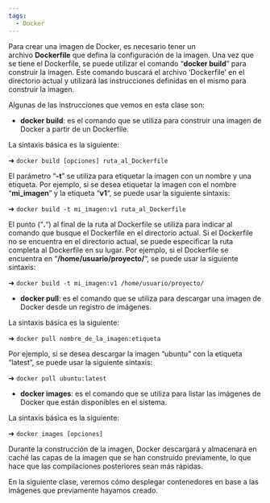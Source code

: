 ```yaml
---
tags:
  - Docker
---
```


Para crear una imagen de Docker, es necesario tener un archivo **Dockerfile** que defina la configuración de la imagen. Una vez que se tiene el Dockerfile, se puede utilizar el comando “**docker build**” para construir la imagen. Este comando buscará el archivo ‘Dockerfile’ en el directorio actual y utilizará las instrucciones definidas en el mismo para construir la imagen.

Algunas de las instrucciones que vemos en esta clase son:

- **docker build**: es el comando que se utiliza para construir una imagen de Docker a partir de un Dockerfile.

La sintaxis básica es la siguiente:

➜ `docker build [opciones] ruta_al_Dockerfile`

El parámetro “**-t**” se utiliza para etiquetar la imagen con un nombre y una etiqueta. Por ejemplo, si se desea etiquetar la imagen con el nombre “**mi_imagen**” y la etiqueta “**v1**“, se puede usar la siguiente sintaxis:

➜ `docker build -t mi_imagen:v1 ruta_al_Dockerfile`

El punto (“**.**“) al final de la ruta al Dockerfile se utiliza para indicar al comando que busque el Dockerfile en el directorio actual. Si el Dockerfile no se encuentra en el directorio actual, se puede especificar la ruta completa al Dockerfile en su lugar. Por ejemplo, si el Dockerfile se encuentra en “**/home/usuario/proyecto/**“, se puede usar la siguiente sintaxis:

➜ `docker build -t mi_imagen:v1 /home/usuario/proyecto/`

- **docker pull**: es el comando que se utiliza para descargar una imagen de Docker desde un registro de imágenes.

La sintaxis básica es la siguiente:

➜ `docker pull nombre_de_la_imagen:etiqueta`

Por ejemplo, si se desea descargar la imagen “ubuntu” con la etiqueta “latest”, se puede usar la siguiente sintaxis:

➜ `docker pull ubuntu:latest`

- **docker images**: es el comando que se utiliza para listar las imágenes de Docker que están disponibles en el sistema.

La sintaxis básica es la siguiente:

➜ `docker images [opciones]`

Durante la construcción de la imagen, Docker descargará y almacenará en caché las capas de la imagen que se han construido previamente, lo que hace que las compilaciones posteriores sean más rápidas.

En la siguiente clase, veremos cómo desplegar contenedores en base a las imágenes que previamente hayamos creado.